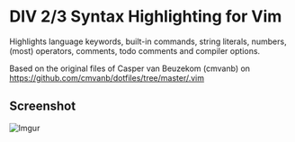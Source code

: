 # DIV 2/3 Syntax Highlighting for Vim

Highlights language keywords, built-in commands, string literals, numbers, (most) operators, comments, todo comments and compiler options.  

Based on the original files of Casper van Beuzekom (cmvanb) on https://github.com/cmvanb/dotfiles/tree/master/.vim

## Screenshot

![Imgur](https://i.imgur.com/vlMGg0i.png)

